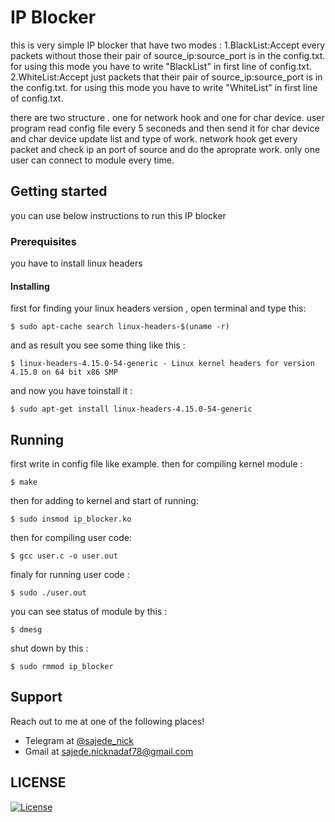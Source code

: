 # **IP Blocker**
this is very simple IP blocker that have two modes :
1.BlackList:Accept every packets without those their pair of source_ip:source_port is in the config.txt.
for using this mode you have to write "BlackList" in first line of config.txt.
2.WhiteList:Accept just packets that their pair of source_ip:source_port is in the config.txt.
for using this mode you have to write "WhiteList" in first line of config.txt.

there are two structure . one for network hook and one for char device.
user program read config file every 5 seconeds and then send it for char device and char device update list and type of work. network hook get every packet and check ip an port of source and do the aproprate work.
only one user can connect to module every time.

## **Getting started**
you can use below instructions to run this IP blocker

### **Prerequisites**
you have to install linux headers

#### **Installing**
first for finding your linux headers version , open terminal and type this:

```shell
$ sudo apt-cache search linux-headers-$(uname -r)
```

 and as result you see some thing like this :


```shell
$ linux-headers-4.15.0-54-generic - Linux kernel headers for version 4.15.0 on 64 bit x86 SMP
```

and now you have toinstall it :


```shell
$ sudo apt-get install linux-headers-4.15.0-54-generic
```

## **Running**
first write in config file like example.
then for compiling kernel module :


```shell
$ make
```

then for adding to kernel and start of running:


```shell
$ sudo insmod ip_blocker.ko
```

then for compiling user code:


```shell
$ gcc user.c -o user.out
```

finaly for running user code :

```shell
$ sudo ./user.out
```

you can see status of module by this :


```shell
$ dmesg
```

shut down by this :


```shell
$ sudo rmmod ip_blocker
```

## **Support**
Reach out to me at one of the following places!
- Telegram at <a href="https://t.me/sajede_nick" target="_blank">@sajede_nick</a>
- Gmail at <a href="mailto:sajede.nicknadaf78@gmail.com" target="_blank">sajede.nicknadaf78@gmail.com</a>

## **LICENSE**

[![License](https://img.shields.io/:license-mit-blue.svg?style=flat-square)](http://badges.mit-license.org)
